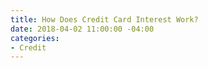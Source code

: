 ```yaml
---
title: How Does Credit Card Interest Work?
date: 2018-04-02 11:00:00 -04:00
categories:
- Credit
---
```


